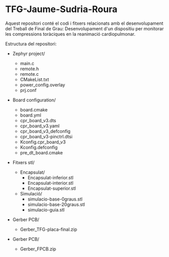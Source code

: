 # TFG-Jaume-Sudria-Roura

Aquest repositori conté el codi i fitxers relacionats amb el desenvolupament del Treball de Final de Grau: Desenvolupament d'un dispositiu per monitorar les compressions toràciques en la reanimació cardiopulmonar.

Estructura del repositori:

- Zephyr project/
    - main.c
    - remote.h
    - remote.c
    - CMakeList.txt
    - power_config.overlay
    - prj.conf
 
- Board configuration/
    - board.cmake
    - board.yml
    - cpr_board_v3.dts
    - cpr_board_v3.yaml
    - cpr_board_v3_defconfig
    - cpr_board_v3-pinctrl.dtsi
    - Kconfig.cpr_board_v3
    - Kconfig.defconfig
    - pre_dt_board.cmake
    
- Fitxers stl/
    - Encapsulat/
         - Encapsulat-inferior.stl
         - Encapsulat-interior.stl
         - Encapsulat-superior.stl
    - Simulació/
        -  simulacio-base-0graus.stl
        -  simulacio-base-20graus.stl
        -  simulacio-guia.stl 

- Gerber PCB/                  
    - Gerber_TFG-placa-final.zip

- Gerber PCB/                   
    - Gerber_FPCB.zip
